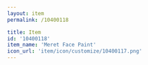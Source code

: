```yaml
---
layout: item
permalink: /10400118

title: Item
id: '10400118'
item_name: 'Meret Face Paint'
icon_url: 'item/icon/customize/10400117.png'
---
```

